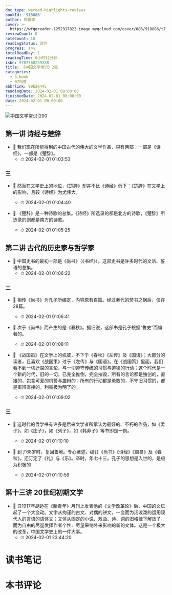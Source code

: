 ```yaml
---
doc_type: weread-highlights-reviews
bookId: '918886'
author: 郑振铎
cover: >-
  https://wfqqreader-1252317822.image.myqcloud.com/cover/886/918886/t7_918886.jpg
reviewCount: 0
noteCount: 10
readingStatus: 读完
progress: 14%
totalReadDay: 1
readingTime: 0小时12分钟
isbn: 9787568239288
title: 《中国文学常识》2星
categories:
  - 3_book
  - 07科普
abbrlink: 99b2e445
readingDate: 2024-02-01 00:00:00
finishedDate: 2024-02-01 00:00:00
date: 2024-02-01 00:00:00
---
```


![ 中国文学常识|200](https://wfqqreader-1252317822.image.myqcloud.com/cover/886/918886/t7_918886.jpg)


## 第一讲 诗经与楚辞


- 📌 我们现在所能得到的中国古代的伟大的文学作品，只有两部：一部是《诗经》，一部是《楚辞》。 
    - ⏱ 2024-02-01 01:03:53 
### 三


- 📌 然而在文学史上的地位，《楚辞》却并不比《诗经》低下：《楚辞》在文学上的影响，且较《诗经》为尤伟大。 
    - ⏱ 2024-02-01 01:04:40 

- 📌 《楚辞》是一种诗歌的总集。《诗经》所选录的都是北方的诗歌，《楚辞》所选录的则都是南方的诗歌。 
    - ⏱ 2024-02-01 01:05:25 
## 第二讲 古代的历史家与哲学家


- 📌 中国史书的最初一部是《尚书》（《书经》）。这部史书是许多时代的文诰、誓语的总集。 
    - ⏱ 2024-02-01 01:06:22 
### 二


- 📌 相传《尚书》为孔子所编定，内容原有百篇。经过秦代的焚书之祸后，仅存28篇。 
    - ⏱ 2024-02-01 01:06:41 

- 📌 次于《尚书》而产生的是《春秋》。据旧说，这部书是孔子根据“鲁史”而编著的。 
    - ⏱ 2024-02-01 01:08:11 

- 📌 《战国策》在文学上的权威，不下于《春秋》《左传》及《国语》；大部分的读者，且喜欢《战国策》过于《左传》与《国语》。在《战国策》里面，我们看不到一切迂腐的言论，与一切遵守传统的习惯与道德的行动；这个时代是一个新的时代，旧的一切，已完全推倒，完全摧毁，所有的言论都是独创的，直接的，包含可爱的机警与雄辩的；所有的行动都是勇敢的，不守旧习惯的，都是审辨直接的，利害极为明了的。 
    - ⏱ 2024-02-01 01:09:02 
### 三


- 📌 这时代的哲学书有许多是后来文学者所承认为最好的、不朽的作品，如《孟子》，如《庄子》，如《列子》，如《韩非子》等书即是一例。 
    - ⏱ 2024-02-01 01:10:10 

- 📌 到了68岁时，复回鲁地。专心著述，编订《尚书》《诗经》《周易》及《春秋》，还订定了《礼》与《乐》。卒时，年七十三。孔子的思想是入世的，是极为积极的 
    - ⏱ 2024-02-01 01:10:59 
## 第十三讲 20世纪初期文学


- 📌 自1917年胡适在《新青年》月刊上发表他的《文学改革论》后，中国的文坛起了一个大变动。文字从拘谨的古文、对偶的骈文，一变而为活泼泼的运用现代人的言语的语体文；文体从固定的小说、戏曲、诗、词的旧格律下解放了，而为自由的尽量发挥作者个性、尽量采纳外来影响的新的文体。这是一个极大的改革，中国文学史上的一件大事。 
    - ⏱ 2024-02-01 23:44:20 

# 读书笔记


# 本书评论
